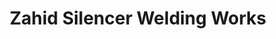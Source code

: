 ---
title: "Zahid Silencer Welding Works"
url: /karachi/zahid-silencer-welding-works/
shop: shop
---